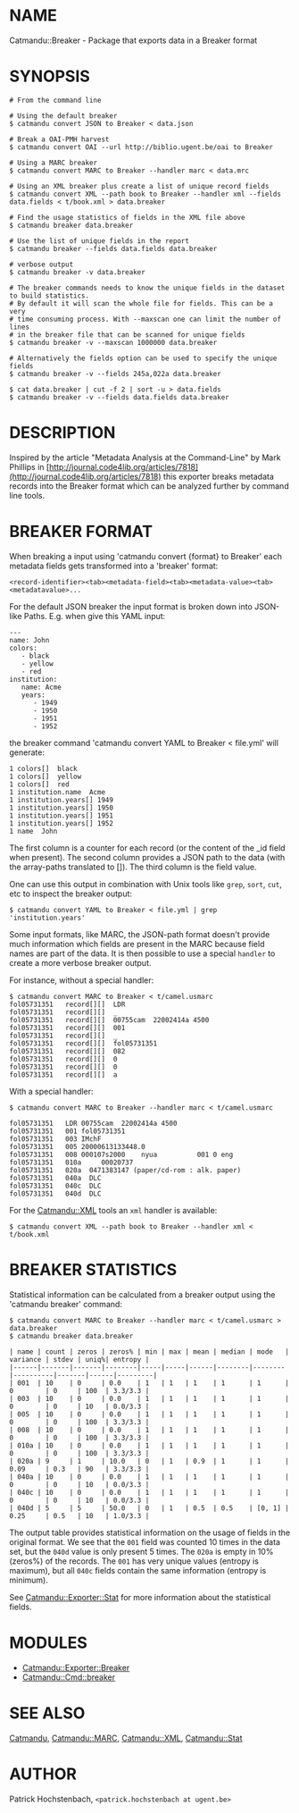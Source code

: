 # NAME

Catmandu::Breaker - Package that exports data in a Breaker format

# SYNOPSIS

    # From the command line

    # Using the default breaker
    $ catmandu convert JSON to Breaker < data.json

    # Break a OAI-PMH harvest
    $ catmandu convert OAI --url http://biblio.ugent.be/oai to Breaker

    # Using a MARC breaker
    $ catmandu convert MARC to Breaker --handler marc < data.mrc

    # Using an XML breaker plus create a list of unique record fields
    $ catmandu convert XML --path book to Breaker --handler xml --fields data.fields < t/book.xml > data.breaker

    # Find the usage statistics of fields in the XML file above
    $ catmandu breaker data.breaker

    # Use the list of unique fields in the report
    $ catmandu breaker --fields data.fields data.breaker

    # verbose output
    $ catmandu breaker -v data.breaker

    # The breaker commands needs to know the unique fields in the dataset to build statistics.
    # By default it will scan the whole file for fields. This can be a very
    # time consuming process. With --maxscan one can limit the number of lines
    # in the breaker file that can be scanned for unique fields
    $ catmandu breaker -v --maxscan 1000000 data.breaker

    # Alternatively the fields option can be used to specify the unique fields
    $ catmandu breaker -v --fields 245a,022a data.breaker

    $ cat data.breaker | cut -f 2 | sort -u > data.fields
    $ catmandu breaker -v --fields data.fields data.breaker

# DESCRIPTION

Inspired by the article "Metadata Analysis at the Command-Line" by Mark Phillips in
[http://journal.code4lib.org/articles/7818](http://journal.code4lib.org/articles/7818) this exporter breaks metadata records
into the Breaker format which can be analyzed further by command line tools.

# BREAKER FORMAT

When breaking a input using 'catmandu convert {format} to Breaker' each metadata
fields gets transformed into a 'breaker' format:

    <record-identifier><tab><metadata-field><tab><metadata-value><tab><metadatavalue>...

For the default JSON breaker the input format is broken down into JSON-like Paths. E.g.
when give this YAML input:

    ---
    name: John
    colors:
       - black
       - yellow
       - red
    institution:
       name: Acme
       years:
          - 1949
          - 1950
          - 1951
          - 1952

the breaker command 'catmandu convert YAML to Breaker < file.yml' will generate:

    1 colors[]  black
    1 colors[]  yellow
    1 colors[]  red
    1 institution.name  Acme
    1 institution.years[] 1949
    1 institution.years[] 1950
    1 institution.years[] 1951
    1 institution.years[] 1952
    1 name  John

The first column is a counter for each record (or the content of the \_id field when present).
The second column provides a JSON path to the data (with the array-paths translated to \[\]).
The third column is the field value.

One can use this output in combination with Unix tools like `grep`, `sort`, `cut`, etc to
inspect the breaker output:

    $ catmandu convert YAML to Breaker < file.yml | grep 'institution.years'

Some input formats, like MARC, the JSON-path format doesn't provide much information
which fields are present in the MARC because field names are part of the data. It is
then possible to use a special `handler` to create a more verbose breaker
output.

For instance, without a special handler:

    $ catmandu convert MARC to Breaker < t/camel.usmarc
    fol05731351   record[][]  LDR
    fol05731351   record[][]  _
    fol05731351   record[][]  00755cam  22002414a 4500
    fol05731351   record[][]  001
    fol05731351   record[][]  _
    fol05731351   record[][]  fol05731351
    fol05731351   record[][]  082
    fol05731351   record[][]  0
    fol05731351   record[][]  0
    fol05731351   record[][]  a

With a special handler:

    $ catmandu convert MARC to Breaker --handler marc < t/camel.usmarc

    fol05731351   LDR 00755cam  22002414a 4500
    fol05731351   001 fol05731351
    fol05731351   003 IMchF
    fol05731351   005 20000613133448.0
    fol05731351   008 000107s2000    nyua          001 0 eng
    fol05731351   010a     00020737
    fol05731351   020a  0471383147 (paper/cd-rom : alk. paper)
    fol05731351   040a  DLC
    fol05731351   040c  DLC
    fol05731351   040d  DLC

For the [Catmandu::XML](https://metacpan.org/pod/Catmandu::XML) tools an `xml` handler is available:

    $ catmandu convert XML --path book to Breaker --handler xml < t/book.xml

# BREAKER STATISTICS

Statistical information can be calculated from a breaker output using the
'catmandu breaker' command:

    $ catmandu convert MARC to Breaker --handler marc < t/camel.usmarc > data.breaker
    $ catmandu breaker data.breaker

    | name | count | zeros | zeros% | min | max | mean | median | mode   | variance | stdev | uniq%| entropy |
    |------|-------|-------|--------|-----|-----|------|--------|--------|----------|-------|------|---------|
    | 001  | 10    | 0     | 0.0    | 1   | 1   | 1    | 1      | 1      | 0        | 0     | 100  | 3.3/3.3 |
    | 003  | 10    | 0     | 0.0    | 1   | 1   | 1    | 1      | 1      | 0        | 0     | 10   | 0.0/3.3 |
    | 005  | 10    | 0     | 0.0    | 1   | 1   | 1    | 1      | 1      | 0        | 0     | 100  | 3.3/3.3 |
    | 008  | 10    | 0     | 0.0    | 1   | 1   | 1    | 1      | 1      | 0        | 0     | 100  | 3.3/3.3 |
    | 010a | 10    | 0     | 0.0    | 1   | 1   | 1    | 1      | 1      | 0        | 0     | 100  | 3.3/3.3 |
    | 020a | 9     | 1     | 10.0   | 0   | 1   | 0.9  | 1      | 1      | 0.09     | 0.3   | 90   | 3.3/3.3 |
    | 040a | 10    | 0     | 0.0    | 1   | 1   | 1    | 1      | 1      | 0        | 0     | 10   | 0.0/3.3 |
    | 040c | 10    | 0     | 0.0    | 1   | 1   | 1    | 1      | 1      | 0        | 0     | 10   | 0.0/3.3 |
    | 040d | 5     | 5     | 50.0   | 0   | 1   | 0.5  | 0.5    | [0, 1] | 0.25     | 0.5   | 10   | 1.0/3.3 |

The output table provides statistical information on the usage of fields in the
original format. We see that the `001` field was counted 10 times in the data set,
but the `040d` value is only present 5 times. The `020a` is empty in 10% (zeros%)
of the records. The `001` has very unique values (entropy is maximum), but all `040c`
fields contain the same information (entropy is minimum).

See [Catmandu::Exporter::Stat](https://metacpan.org/pod/Catmandu::Exporter::Stat) for more information about the statistical fields.

# MODULES

- [Catmandu::Exporter::Breaker](https://metacpan.org/pod/Catmandu::Exporter::Breaker)
- [Catmandu::Cmd::breaker](https://metacpan.org/pod/Catmandu::Cmd::breaker)

# SEE ALSO

[Catmandu](https://metacpan.org/pod/Catmandu), [Catmandu::MARC](https://metacpan.org/pod/Catmandu::MARC), [Catmandu::XML](https://metacpan.org/pod/Catmandu::XML), [Catmandu::Stat](https://metacpan.org/pod/Catmandu::Stat)

# AUTHOR

Patrick Hochstenbach, `<patrick.hochstenbach at ugent.be>`
